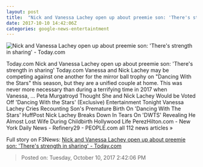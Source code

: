 ```yaml
---
layout: post
title:  "Nick and Vanessa Lachey open up about preemie son: 'There's strength in sharing' - Today.com"
date: 2017-10-10 14:42:06Z
categories: google-news-entertaintment
---
```


![Nick and Vanessa Lachey open up about preemie son: 'There's strength in sharing' - Today.com](https://media2.s-nbcnews.com/i/newscms/2017_41/1288036/nick-lachey-baby-birth-today-tease-171010_08b90b820827a70bbf711504b3ff7fd1.jpg)

Today.com Nick and Vanessa Lachey open up about preemie son: 'There's strength in sharing' Today.com Vanessa and Nick Lachey may be competing against one another for the mirror ball trophy on "Dancing With the Stars" this season, but they are a unified couple at home. This was never more necessary than during a terrifying time in 2017 when Vanessa, ... Peta Murgatroyd Thought She and Nick Lachey Would be Voted Off 'Dancing With the Stars' (Exclusive) Entertainment Tonight Vanessa Lachey Cries Recounting Son's Premature Birth On 'Dancing With The Stars' HuffPost Nick Lachey Breaks Down In Tears On 'DWTS' Revealing He Almost Lost Wife During Childbirth Hollywood Life PerezHilton.com - New York Daily News - Refinery29 - PEOPLE.com all 112 news articles »


Full story on F3News: [Nick and Vanessa Lachey open up about preemie son: 'There's strength in sharing' - Today.com](http://www.f3nws.com/n/kSbBy)

> Posted on: Tuesday, October 10, 2017 2:42:06 PM
